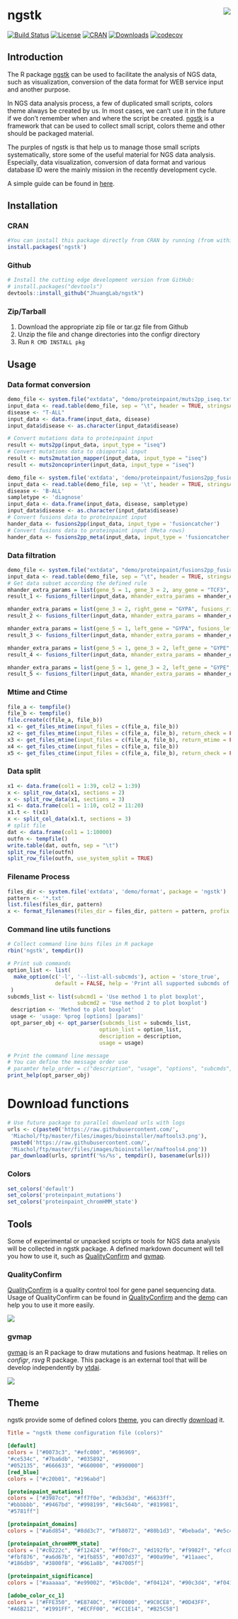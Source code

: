 
<!-- README.md is generated from README.Rmd. Please edit that file -->

# ngstk <img src="man/figures/logo.png" align="right" />

[![Build
Status](https://travis-ci.org/JhuangLab/ngstk.svg)](https://travis-ci.org/JhuangLab/ngstk)
[![License](https://img.shields.io/badge/license-MIT-brightgreen.svg?style=flat)](https://en.wikipedia.org/wiki/MIT_License)
[![CRAN](http://www.r-pkg.org/badges/version/ngstk)](https://cran.r-project.org/package=ngstk)
[![Downloads](http://cranlogs.r-pkg.org/badges/ngstk?color=brightgreen)](http://www.r-pkg.org/pkg/ngstk)
[![codecov](https://codecov.io/github/JhuangLab/ngstk/branch/master/graphs/badge.svg)](https://codecov.io/github/JhuangLab/ngstk)

## Introduction

The R package [ngstk](https://github.com/JhuangLab/ngstk) can be used to
facilitate the analysis of NGS data, such as visualization, conversion
of the data format for WEB service input and another purpose.

In NGS data analysis process, a few of duplicated small scripts, colors
theme always be created by us. In most cases, we can’t use it in the
future if we don’t remember when and where the script be created.
[ngstk](https://github.com/JhuangLab/ngstk) is a framework that can be
used to collect small script, colors theme and other should be packaged
material.

The purples of ngstk is that help us to manage those small scripts
systematically, store some of the useful material for NGS data analysis.
Especially, data visualization, conversion of data format and various
database ID were the mainly mission in the recently development cycle.

A simple guide can be found in
[here](https://CRAN.R-project.org/package=ngstk/vignettes/ngstk.html).

## Installation

### CRAN

``` r
#You can install this package directly from CRAN by running (from within R):
install.packages('ngstk')
```

### Github

``` r
# Install the cutting edge development version from GitHub:
# install.packages("devtools")
devtools::install_github("JhuangLab/ngstk")
```

### Zip/Tarball

1.  Download the appropriate zip file or tar.gz file from Github
2.  Unzip the file and change directories into the configr directory
3.  Run `R CMD INSTALL
pkg`

## Usage

### Data format conversion

``` r
demo_file <- system.file("extdata", "demo/proteinpaint/muts2pp_iseq.txt", package = "ngstk")
input_data <- read.table(demo_file, sep = "\t", header = TRUE, stringsAsFactors = FALSE)
disease <- "T-ALL"
input_data <- data.frame(input_data, disease)
input_data$disease <- as.character(input_data$disease)

# Convert mutations data to proteinpaint input
result <- muts2pp(input_data, input_type = "iseq")
# Convert mutations data to cbioportal input
result <- muts2mutation_mapper(input_data, input_type = "iseq")
result <- muts2oncoprinter(input_data, input_type = "iseq")

demo_file <- system.file('extdata', 'demo/proteinpaint/fusions2pp_fusioncatcher.txt', package = 'ngstk')
input_data <- read.table(demo_file, sep = '\t', header = TRUE, stringsAsFactors = FALSE)
disease <- 'B-ALL'
sampletype <- 'diagnose'
input_data <- data.frame(input_data, disease, sampletype)
input_data$disease <- as.character(input_data$disease)
# Convert fusions data to proteinpaint input
hander_data <- fusions2pp(input_data, input_type = 'fusioncatcher')
# Convert fusions data to proteinpaint input (Meta rows)
hander_data <- fusions2pp_meta(input_data, input_type = 'fusioncatcher')
```

### Data filtration

``` r
demo_file <- system.file("extdata", "demo/proteinpaint/fusions2pp_fusioncatcher.txt", package = "ngstk")
input_data <- read.table(demo_file, sep = "\t", header = TRUE, stringsAsFactors = FALSE)
# Get data subset according the defined rule
mhander_extra_params = list(gene_5 = 1, gene_3 = 2, any_gene = "TCF3", fusions_any_match_flag = TRUE)
result_1 <- fusions_filter(input_data, mhander_extra_params = mhander_extra_params)

mhander_extra_params = list(gene_3 = 2, right_gene = "GYPA", fusions_right_match_flag = TRUE)
result_2 <- fusions_filter(input_data, mhander_extra_params = mhander_extra_params)

mhander_extra_params = list(gene_5 = 1, left_gene = "GYPA", fusions_left_match_flag = TRUE)
result_3 <- fusions_filter(input_data, mhander_extra_params = mhander_extra_params)

mhander_extra_params = list(gene_5 = 1, gene_3 = 2, left_gene = "GYPE", right_gene = "GYPA", fusions_full_match_flag = TRUE)
result_4 <- fusions_filter(input_data, mhander_extra_params = mhander_extra_params)

mhander_extra_params = list(gene_5 = 1, gene_3 = 2, left_gene = "GYPE", right_gene = "GYPA", fusions_anyfull_match_flag = TRUE)
result_5 <- fusions_filter(input_data, mhander_extra_params = mhander_extra_params)
```

### Mtime and Ctime

``` r
file_a <- tempfile()
file_b <- tempfile()
file.create(c(file_a, file_b))
x1 <- get_files_mtime(input_files = c(file_a, file_b))
x2 <- get_files_mtime(input_files = c(file_a, file_b), return_check = FALSE)
x3 <- get_files_mtime(input_files = c(file_a, file_b), return_mtime = FALSE)
x4 <- get_files_ctime(input_files = c(file_a, file_b))
x5 <- get_files_ctime(input_files = c(file_a, file_b), return_check = FALSE)
```

### Data split

``` r
x1 <- data.frame(col1 = 1:39, col2 = 1:39)
x <- split_row_data(x1, sections = 2)
x <- split_row_data(x1, sections = 3)
x1 <- data.frame(col1 = 1:10, col2 = 11:20)
x1.t <- t(x1)
x <- split_col_data(x1.t, sections = 3)
# split file
dat <- data.frame(col1 = 1:10000)
outfn <- tempfile()
write.table(dat, outfn, sep = "\t")
split_row_file(outfn)
split_row_file(outfn, use_system_split = TRUE)
```

### Filename Process

``` r
files_dir <- system.file('extdata', 'demo/format', package = 'ngstk')
pattern <- '*.txt'
list.files(files_dir, pattern)
x <- format_filenames(files_dir = files_dir, pattern = pattern, profix = 'hg38_')
```

### Command line utils functions

``` r
# Collect command line bins files in R package
rbin('ngstk', tempdir())

# Print sub commands
option_list <- list(
  make_option(c('-l', '--list-all-subcmds'), action = 'store_true',
               default = FALSE, help = 'Print all supported subcmds of ngsjs.')
 )
subcmds_list <- list(subcmd1 = 'Use method 1 to plot boxplot',
                      subcmd2 = 'Use method 2 to plot boxplot')
 description <- 'Method to plot boxplot'
 usage <- 'usage: %prog [options] [params]'
 opt_parser_obj <- opt_parser(subcmds_list = subcmds_list,
                             option_list = option_list,
                             description = description,
                             usage = usage)

# Print the command line message
# You can define the message order use 
# paramter help_order = c("description", "usage", "options", "subcmds", "epilogue"
print_help(opt_parser_obj)
```

# Download functions

``` r
# Use future package to parallel download urls with logs
urls <- c(paste0('https://raw.githubusercontent.com/',
 'Miachol/ftp/master/files/images/bioinstaller/maftools3.png'), 
 paste0('https://raw.githubusercontent.com/',
 'Miachol/ftp/master/files/images/bioinstaller/maftools4.png'))
 par_download(urls, sprintf('%s/%s', tempdir(), basename(urls)))
```

### Colors

``` r
set_colors('default')
set_colors('proteinpaint_mutations')
set_colors('proteinpaint_chromHMM_state')
```

## Tools

Some of experimental or unpacked scripts or tools for NGS data analysis
will be collected in ngstk package. A defined markdown document will
tell you how to use it, such as
[QualityConfirm](https://github.com/JhuangLab/ngstk/tree/master/inst/extdata/tools/QualityConfirm/README.md)
and
[gvmap](https://github.com/JhuangLab/ngstk/tree/master/inst/extdata/tools/gvmap/).

### QualityConfirm

[QualityConfirm](https://github.com/JhuangLab/ngstk/tree/master/inst/extdata/tools/QualityConfirm/)
is a quality control tool for gene panel sequencing data. Usage of
QualityConfirm can be found in
[QualityConfirm](https://github.com/JhuangLab/ngstk/tree/master/inst/extdata/tools/QualityConfirm/README.md)
and the
[demo](https://github.com/JhuangLab/ngstk/tree/master/inst/extdata/tools/QualityConfirm/demo.R)
can help you to use it more
easily.

![](man/figures/quality_confirm_fig1.jpg)

### gvmap

[gvmap](https://github.com/JhuangLab/ngstk/tree/master/inst/extdata/tools/gvmap/)
is an R package to draw mutations and fusions heatmap. It relies on
*configr*, *rsvg* R package. This package is an external tool that will
be develop independently by [ytdai](https://github.com/ytdai/gvmap).

![](man/figures/gvmap_fig1.png)

## Theme

ngstk provide some of defined colors
[theme](https://github.com/JhuangLab/ngstk/blob/master/inst/extdata/config/theme.toml),
you can directly
[download](https://raw.githubusercontent.com/JhuangLab/ngstk/master/inst/extdata/config/theme.toml)
it.

``` toml
Title = "ngstk theme configuration file (colors)"

[default]
colors = ["#0073c3", "#efc000", "#696969",
"#ce534c", "#7ba6db", "#035892",
"#052135", "#666633", "#660000", "#990000"]
[red_blue]
colors = ["#c20b01", "#196abd"]

[proteinpaint_mutations]
colors = ["#3987cc", "#ff7f0e", "#db3d3d", "#6633ff",
"#bbbbbb", "#9467bd", "#998199", "#8c564b", "#819981",
"#5781ff"]

[proteinpaint_domains]
colors = ["#a6d854", "#8dd3c7", "#fb8072", "#80b1d3", "#bebada", "#e5c494", "#fdb462", "#b3b3b3"]

[proteinpaint_chromHMM_state]
colors = ["#c0222c", "#f12424", "#ff00c7", "#d192fb", "#f9982f", "#fcc88e",
"#fbf876", "#a6d67b", "#1fb855", "#007d37", "#00a99e", "#11aaec",
"#186db9", "#3800f8", "#961a8b", "#47005f"]

[proteinpaint_significance]
colors = ["#aaaaaa", "#e99002", "#5bc0de", "#f04124", "#90c3d4", "#f04124", "#43ac6a"]

[adobe_color_cc_1]
colors = ["#FFE350", "#E8740C", "#FF0000", "#9C0CE8", "#0D43FF",
"#A6B212", "#1991FF", "#ECFF00", "#CC1E14", "#B25C58"]
```
